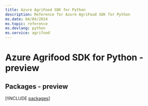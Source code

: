 ```yaml
---
title: Azure AgriFood SDK for Python
description: Reference for Azure AgriFood SDK for Python
ms.date: 04/04/2024
ms.topic: reference
ms.devlang: python
ms.service: agrifood
---
```

# Azure Agrifood SDK for Python - preview
## Packages - preview
[!INCLUDE [packages](agrifood-index.md)]